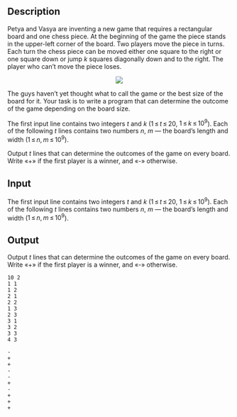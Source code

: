 ## Description

<div><p>Petya and Vasya are inventing a new game that requires a rectangular board and one chess piece. At the beginning of the game the piece stands in the upper-left corner of the board. Two players move the piece in turns. Each turn the chess piece can be moved either one square to the right or one square down or jump <span class="tex-span"><i>k</i></span> squares diagonally down and to the right. The player who can’t move the piece loses. </p><center> <img class="tex-graphics" src="file://LyQlmj48.png" style="max-width: 100.0%;max-height: 100.0%;"> </center><p>The guys haven’t yet thought what to call the game or the best size of the board for it. Your task is to write a program that can determine the outcome of the game depending on the board size.</p></div><div class="input-specification"><p>The first input line contains two integers <span class="tex-span"><i>t</i></span> and <span class="tex-span"><i>k</i></span> (<span class="tex-span">1 ≤ <i>t</i> ≤ 20</span>, <span class="tex-span">1 ≤ <i>k</i> ≤ 10<sup class="upper-index">9</sup></span>). Each of the following <span class="tex-span"><i>t</i></span> lines contains two numbers <span class="tex-span"><i>n</i></span>, <span class="tex-span"><i>m</i></span> — the board’s length and width (<span class="tex-span">1 ≤ <i>n</i>, <i>m</i> ≤ 10<sup class="upper-index">9</sup></span>).</p></div><div class="output-specification"><p>Output <span class="tex-span"><i>t</i></span> lines that can determine the outcomes of the game on every board. Write «+» if the first player is a winner, and «-» otherwise.</p></div>

## Input

<p>The first input line contains two integers <span class="tex-span"><i>t</i></span> and <span class="tex-span"><i>k</i></span> (<span class="tex-span">1 ≤ <i>t</i> ≤ 20</span>, <span class="tex-span">1 ≤ <i>k</i> ≤ 10<sup class="upper-index">9</sup></span>). Each of the following <span class="tex-span"><i>t</i></span> lines contains two numbers <span class="tex-span"><i>n</i></span>, <span class="tex-span"><i>m</i></span> — the board’s length and width (<span class="tex-span">1 ≤ <i>n</i>, <i>m</i> ≤ 10<sup class="upper-index">9</sup></span>).</p>

## Output

<p>Output <span class="tex-span"><i>t</i></span> lines that can determine the outcomes of the game on every board. Write «+» if the first player is a winner, and «-» otherwise.</p>





```input1
10 2
1 1
1 2
2 1
2 2
1 3
2 3
3 1
3 2
3 3
4 3

```




```output1
-
+
+
-
-
+
-
+
+
+

```


